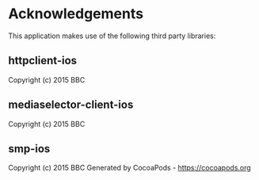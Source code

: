 # Acknowledgements
This application makes use of the following third party libraries:

## httpclient-ios

Copyright (c) 2015 BBC

## mediaselector-client-ios

Copyright (c) 2015 BBC

## smp-ios

Copyright (c) 2015 BBC
Generated by CocoaPods - https://cocoapods.org
